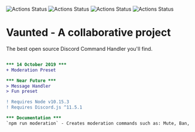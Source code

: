 ![Actions Status](https://img.shields.io/github/issues/Kalum1/Vaunted?style=for-the-badge)
![Actions Status](https://img.shields.io/github/forks/Kalum1/Vaunted?style=for-the-badge)
![Actions Status](https://img.shields.io/github/stars/Kalum1/Vaunted?style=for-the-badge)
![Actions Status](https://img.shields.io/github/license/Kalum1/Vaunted?style=for-the-badge)


# Vaunted - A collaborative project

The best open source Discord Command Handler you'll find.




```diff

*** 14 October 2019 ***
+ Moderation Preset

*** Near Future ***
> Message Handler
> Fun preset

! Requires Node v10.15.3
! Requires Discord.js ^11.5.1

*** Documentation ***
`npm run moderation` - Creates moderation commands such as: Mute, Ban, Unban, Unmute
```
